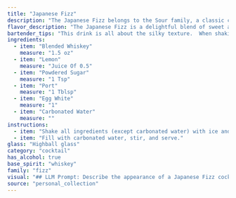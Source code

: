 ```yaml
---
title: "Japanese Fizz"
description: "The Japanese Fizz belongs to the Sour family, a classic cocktail style featuring a base spirit, citrus juice, and a sweetener. Though its exact origins are unclear, its name suggests a Japanese influence, likely a variation on the classic Whiskey Sour, popularized in Japan during the 19th century. "
flavor_description: "The Japanese Fizz is a delightful blend of sweet and tart.  The blended whiskey provides a smooth, mellow base, while the lemon adds bright acidity.  Powdered sugar contributes a touch of sweetness, balanced by the dry, fruity notes of port.  The egg white adds a creamy texture and subtle richness, while the carbonated water creates a light and bubbly finish.  Overall, it's a refreshing and sophisticated cocktail with a unique depth of flavor. "
bartender_tips: "This drink is all about the silky texture.  When shaking, use a dry shake (without ice) to froth the egg white first, then add ice for a proper chill.  Don't over shake, it can get foamy.  Use a fine mesh strainer to ensure a clean, smooth texture.  A touch of bitters can add a nice depth of flavor.  "
ingredients:
  - item: "Blended Whiskey"
    measure: "1.5 oz"
  - item: "Lemon"
    measure: "Juice Of 0.5"
  - item: "Powdered Sugar"
    measure: "1 Tsp"
  - item: "Port"
    measure: "1 Tblsp"
  - item: "Egg White"
    measure: "1"
  - item: "Carbonated Water"
    measure: ""
instructions:
  - item: "Shake all ingredients (except carbonated water) with ice and strain into a highball glass over two ice cubes."
  - item: "Fill with carbonated water, stir, and serve."
glass: "Highball glass"
category: "cocktail"
has_alcohol: true
base_spirit: "whiskey"
family: "fizz"
visual: "## LLM Prompt: Describe the appearance of a Japanese Fizz cocktail, considering its ingredients: Blended Whiskey, Lemon, Powdered Sugar, Port, Egg White, and Carbonated Water.  **Focus on:*** **Color:** What shades of color are present? Is it clear, cloudy, layered, or gradient?* **Texture:** Is it smooth, bubbly, frothy, or layered with distinct textures?* **Garnish:**  What garnish would typically be used, and how does it impact the visual appeal?* **Overall Impression:**  Describe the overall visual appeal of the cocktail. Does it look refreshing, classic, elegant, or complex? **Bonus:** * Mention how the cocktail might appear when freshly made, compared to a few minutes later as the carbonation dissipates. "
source: "personal_collection"
---
```


